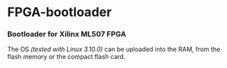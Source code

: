 # FPGA-bootloader
### Bootloader for Xilinx ML507 FPGA

The OS *(tested with Linux 3.10.0)* can be uploaded into the RAM, from the flash memory or the compact flash card.
